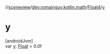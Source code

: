 //[sceneview](../../../index.md)/[dev.romainguy.kotlin.math](../index.md)/[Float4](index.md)/[y](y.md)

# y

[androidJvm]\
var [y](y.md): [Float](https://kotlinlang.org/api/latest/jvm/stdlib/kotlin/-float/index.html) = 0.0f
